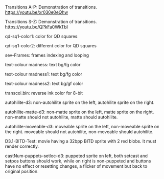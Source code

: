 Transitions A-P: Demonstration of transitions. https://youtu.be/xr030e0eQhw

Transitions S-Z: Demonstration of transitions. https://youtu.be/QPkFa0WkTbI

qd-sq1-color1: color for QD squares

qd-sq1-color2: different color for QD squares

sev-Frames: frames indexing and looping

text-colour madness: text bg/fg color

text-colour madness1: text bg/fg color

text-colour madness2: text bg/gf color

transcol.bin: reverse ink color for 8-bit

autohilite-d3: non-autohilite sprite on the left, autohilite sprite on the right.

autohilite-matte-d3: non-matte sprite on the left, matte sprite on the right. non-matte should not autohilite, matte should autohilite.

autohilite-moveable-d3: moveable sprite on the left, non-moveable sprite on the right. moveable should not autohilite, non-moveable should autohilite.

D3.1-BITD-Test: movie having a 32bpp BITD sprite with 2 red blobs. It must render correctly.

castNum-puppets-setloc-d3: puppeted sprite on left, both setcast and setpos buttons should work, while on right is non-puppeted and buttons have no effect or resetting changes, a flicker of movement but back to original position.

